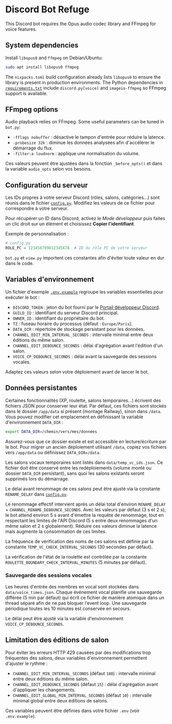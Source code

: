 # Discord Bot Refuge

This Discord bot requires the Opus audio codec library and FFmpeg for voice features.

## System dependencies

Install `libopus0` and `ffmpeg` on Debian/Ubuntu:

```bash
sudo apt install libopus0 ffmpeg
```

The `nixpacks.toml` build configuration already lists `libopus0` to ensure the library is present in production environments.  The Python dependencies in [`requirements.txt`](./requirements.txt) include `discord.py[voice]` and `imageio-ffmpeg` so FFmpeg support is available.

## FFmpeg options

Audio playback relies on FFmpeg. Some useful parameters can be tuned in
`bot.py`:

- `-fflags nobuffer` : désactive le tampon d'entrée pour réduire la latence.
- `-probesize 32k` : diminue les données analysées afin d'accélérer le démarrage du flux.
- `-filter:a loudnorm` : applique une normalisation du volume.

Ces valeurs peuvent être ajustées dans la fonction `_before_opts()` et dans
la variable `audio_opts` selon vos besoins.

## Configuration du serveur

Les IDs propres à votre serveur Discord (rôles, salons, catégories…) sont
réunis dans le fichier [`config.py`](./config.py).
Modifiez les valeurs de ce fichier pour correspondre à votre serveur.

Pour récupérer un ID dans Discord, activez le *Mode développeur* puis
faites un clic droit sur un élément et choisissez **Copier l'identifiant**.

Exemple de personnalisation :

```python
# config.py
ROLE_PC = 123456789012345678  # ID du rôle PC de votre serveur
```

`bot.py` et `view.py` importent ces constantes afin d'éviter toute valeur
en dur dans le code.

## Variables d'environnement

Un fichier d'exemple [`.env.example`](./.env.example) regroupe les variables
essentielles pour exécuter le bot :

- `DISCORD_TOKEN` : jeton du bot fourni par le [Portail développeur Discord](https://discord.com/developers/applications).
- `GUILD_ID` : identifiant du serveur Discord principal.
- `OWNER_ID` : identifiant du propriétaire du bot.
- `TZ` : fuseau horaire du processus (défaut : `Europe/Paris`).
- `DATA_DIR` : répertoire de stockage persistant pour les données.
- `CHANNEL_EDIT_MIN_INTERVAL_SECONDS` : intervalle minimal entre deux éditions du même salon.
- `CHANNEL_EDIT_DEBOUNCE_SECONDS` : délai d'agrégation avant l'édition d'un salon.
- `VOICE_CP_DEBOUNCE_SECONDS` : délai avant la sauvegarde des sessions vocales.

Adaptez ces valeurs selon votre déploiement avant de lancer le bot.

## Données persistantes

Certaines fonctionnalités (XP, roulette, salons temporaires…) écrivent des
fichiers JSON pour conserver leur état. Par défaut, ces fichiers sont stockés
dans le dossier `/app/data` si présent (montage Railway), sinon dans `/data`.
Vous pouvez modifier cet emplacement en définissant la variable
d'environnement `DATA_DIR` :

```bash
export DATA_DIR=/chemin/vers/mes/données
```

Assurez-vous que ce dossier existe et est accessible en lecture/écriture par
le bot. Pour migrer un ancien déploiement utilisant `/data`, copiez vos fichiers
vers `/app/data` ou définissez `DATA_DIR=/data`.

Les salons vocaux temporaires sont listés dans `data/temp_vc_ids.json`. Ce
fichier doit être conservé entre les redéploiements (volume monté ou dossier
`DATA_DIR` persistant), sans quoi les salons existants seront supprimés lors du
démarrage.

Le délai avant renommage de ces salons peut être ajusté via la constante
`RENAME_DELAY` dans [`config.py`](./config.py).

Le renommage effectif intervient après un délai total d'environ
`RENAME_DELAY` + `CHANNEL_RENAME_DEBOUNCE_SECONDS`. Avec les valeurs par
défaut (3 s et 2 s), le bot attend environ 5 s avant d'émettre la
requête de renommage, tout en respectant les limites de l'API Discord
(5 s entre deux renommages d'un même salon et 2 s globalement).
Réduire ces valeurs diminue la latence mais augmente la consommation de
ces limites.

La fréquence de vérification des noms de ces salons est définie par la constante
`TEMP_VC_CHECK_INTERVAL_SECONDS` (30 secondes par défaut).

La vérification de l'état de la roulette est contrôlée par la constante
`ROULETTE_BOUNDARY_CHECK_INTERVAL_MINUTES` (5 minutes par défaut).

### Sauvegarde des sessions vocales

Les heures d'entrée des membres en vocal sont stockées dans
`data/voice_times.json`. Chaque événement vocal planifie une sauvegarde
différée (5 min par défaut) qui écrit ce fichier de manière atomique dans un
thread séparé afin de ne pas bloquer l'event loop. Une sauvegarde
périodique toutes les 10 minutes est conservée en secours.

Le délai peut être ajusté via la variable d'environnement
`VOICE_CP_DEBOUNCE_SECONDS`.

## Limitation des éditions de salon

Pour éviter les erreurs HTTP 429 causées par des modifications trop fréquentes
des salons, deux variables d'environnement permettent d'ajuster le rythme :

- `CHANNEL_EDIT_MIN_INTERVAL_SECONDS` (défaut `180`) : intervalle minimal entre
  deux éditions du même salon.
- `CHANNEL_EDIT_DEBOUNCE_SECONDS` (défaut `15`) : délai d'agrégation avant
  d'appliquer les changements.
- `CHANNEL_EDIT_GLOBAL_MIN_INTERVAL_SECONDS` (défaut `10`) : intervalle minimal
  global entre deux éditions de salons.

Ces variables peuvent être définies dans votre fichier `.env` (voir
`.env.example`).
